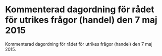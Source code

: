 # Kommenterad dagordning för rådet för utrikes frågor (handel) den 7 maj 2015

Kommenterad dagordning för rådet för utrikes frågor (handel) den 7 maj 2015\.
